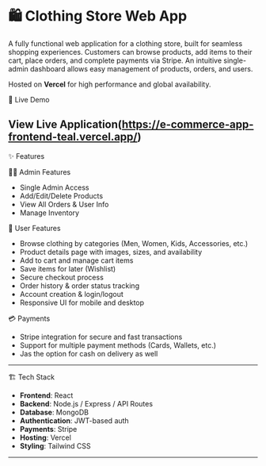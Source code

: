 # 🛍️ Clothing Store Web App

A fully functional web application for a clothing store, built for seamless shopping experiences. Customers can browse products, add items to their cart, place orders, and complete payments via Stripe. An intuitive single-admin dashboard allows easy management of products, orders, and users.

Hosted on **Vercel** for high performance and global availability.

 🔗 Live Demo

View Live Application(https://e-commerce-app-frontend-teal.vercel.app/)
---

 ✨ Features

 🧑‍💼 Admin Features
- Single Admin Access
- Add/Edit/Delete Products
- View All Orders & User Info
- Manage Inventory

 🛒 User Features
- Browse clothing by categories (Men, Women, Kids, Accessories, etc.)
- Product details page with images, sizes, and availability
- Add to cart and manage cart items
- Save items for later (Wishlist)
- Secure checkout process
- Order history & order status tracking
- Account creation & login/logout
- Responsive UI for mobile and desktop

 💳 Payments
- Stripe integration for secure and fast transactions
- Support for multiple payment methods (Cards, Wallets, etc.)
- Jas the option for cash on delivery as well
---

 🏗️ Tech Stack

- **Frontend**: React
- **Backend**: Node.js / Express / API Routes 
- **Database**: MongoDB 
- **Authentication**:  JWT-based auth
- **Payments**: Stripe
- **Hosting**: Vercel
- **Styling**: Tailwind CSS 

---



